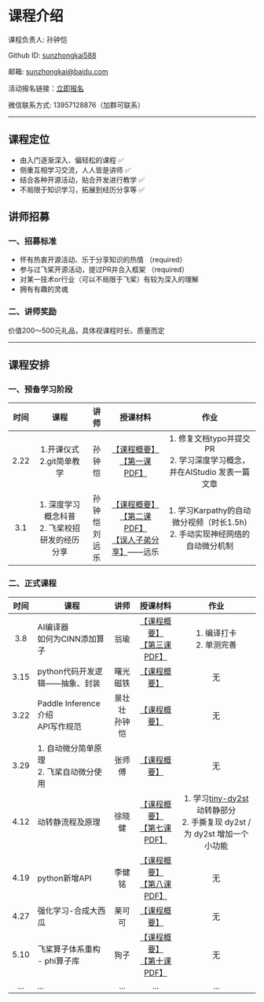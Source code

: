 # 课程介绍

课程负责人: 孙钟恺 

Github ID: [sunzhongkai588](https://github.com/sunzhongkai588)

邮箱: sunzhongkai@baidu.com

活动报名链接：[立即报名](https://aistudio.baidu.com/aistudio/activitydetail/1502019049)

微信联系方式: 13957128876（加群可联系）

-----
## 课程定位
* 由入门逐渐深入、偏轻松的课程 ✅
* 侧重互相学习交流，人人皆是讲师 ✅
* 结合各种开源活动，贴合开发进行教学 ✅
* 不局限于知识学习，拓展到经历分享等 ✅

## 讲师招募
### 一、招募标准
* 怀有热衷开源活动、乐于分享知识的热情 （required）
* 参与过飞桨开源活动，提过PR并合入框架 （required）
* 对某一技术or行业（可以不局限于飞桨）有较为深入的理解
* 拥有有趣的灵魂 
### 二、讲师奖励
价值200～500元礼品，具体视课程时长、质量而定


-----
## 课程安排

### 一、预备学习阶段
| 时间 | 课程 | 讲师 | 授课材料 | 作业 |
| :-----:| :----: | :----: | :----: | :----: |
| 2.22 | 1.开课仪式<br>2.git简单教学 | 孙钟恺 | [【课程概要】](https://github.com/sunzhongkai588/LearnDL/blob/main/授课材料/【2.22】第一节课概要.md)<br>[【第一课PDF】](https://github.com/sunzhongkai588/LearnDL/blob/main/授课材料/LearnDL%20第一次课.pdf) | 1. 修复文档typo并提交PR <br> 2. 学习深度学习概念，并在AIStudio 发表一篇文章 |
| 3.1 | 1. 深度学习概念科普 <br> 2. 飞桨校招研发的经历分享 | 孙钟恺 <br> 刘远乐| [【课程概要】](https://github.com/sunzhongkai588/LearnDL/blob/main/授课材料/【3.01】第二节课概要.md)<br>[【第二课PDF】](https://github.com/sunzhongkai588/LearnDL/blob/main/授课材料/LearnDL%20第二节课.pdf) <br>[【误人子弟分享】](https://github.com/sunzhongkai588/LearnDL/blob/main/授课材料/误人子弟分享——刘远乐.pdf)——远乐   |  1. 学习Karpathy的自动微分视频（时长1.5h) <br> 2. 手动实现神经网络的自动微分机制 |

### 二、正式课程
|  时间  |              课程               |     讲师     |                                                                                                                                                                      授课材料                                                                                                                                                                       |                                                  作业                                                   |
|:----:|-------------------------------|:----------:|:-----------------------------------------------------------------------------------------------------------------------------------------------------------------------------------------------------------------------------------------------------------------------------------------------------------------------------------------------:|:-----------------------------------------------------------------------------------------------------:|
| 3.8  |     AI编译器<br>如何为CINN添加算子      |     翁瑜     |                                                                                   [【课程概要】](https://github.com/sunzhongkai588/LearnDL/blob/main/授课材料/【3.08】第三节课概要.md) <br>[【第三课PDF】](https://github.com/sunzhongkai588/LearnDL/blob/main/授课材料/LearnDL第三节课.pdf)                                                                                   |                                          1. 编译打卡<br>2. 单测完善                                           |
| 3.15 |      python代码开发逻辑——抽象、封装      |    曙光磁铁    |                                                                                                                               [【课程概要】](https://github.com/sunzhongkai588/LearnDL/blob/main/授课材料/【3.15】第四节课概要.md)                                                                                                                                |                                                   无                                                   |
| 3.22 | Paddle Inference介绍<br>API写作规范 | 景壮壮<br>孙钟恺 |                                                                                                                               [【课程概要】](https://github.com/sunzhongkai588/LearnDL/blob/main/授课材料/【3.22】第五节课概要.md)                                                                                                                                |                                                   无                                                   |
| 3.29 |  1. 自动微分简单原理<br>2. 飞桨自动微分使用   |    张师傅     |                                                                                                                               [【课程概要】](https://github.com/sunzhongkai588/LearnDL/blob/main/授课材料/【3.29】第六节课概要.md)                                                                                                                                |                                                   无                                                   |
| 4.12 |           动转静流程及原理            |    徐晓健     |                                                                              [【课程概要】](https://github.com/sunzhongkai588/LearnDL/blob/main/授课材料/【4.12】%20第七节课概要.md) <br> [【第七课PDF】](https://github.com/sunzhongkai588/LearnDL/blob/main/授课材料/LearnDL第七节课-动转静乱讲.pdf)                                                                              | 1. 学习[tiny-dy2st](https://github.com/ShigureLab/tiny-dy2st) 动转静部分 <br>2. 手撕复现 dy2st / 为 dy2st 增加一个小功能 |
| 4.19 |          python新增API          |    李健铭     | [【课程概要】](https://github.com/sunzhongkai588/LearnDL/edit/main/%E6%8E%88%E8%AF%BE%E6%9D%90%E6%96%99/%E3%80%904.19%E3%80%91%20%E7%AC%AC%E5%85%AB%E8%8A%82%E8%AF%BE%E6%A6%82%E8%A6%81.md) <br> [【第八课PDF】](https://github.com/sunzhongkai588/LearnDL/blob/main/%E6%8E%88%E8%AF%BE%E6%9D%90%E6%96%99/LearnDL%E7%AC%AC%E5%85%AB%E8%8A%82%E8%AF%BE.pdf) |                                                   无                                                   |
| 4.27 |          强化学习-合成大西瓜           |    莱可可     |                                                                                [【课程概要】](https://github.com/mrcangye/LearnDL/blob/fceaeb3ea1d742508f5423f34d8b18a365d54e34/%E6%8E%88%E8%AF%BE%E6%9D%90%E6%96%99/LearnDL%E7%AC%AC%E4%B9%9D%E8%8A%82%E8%AF%BE.pdf)                                                                                 |                                                   无                                                   |
| 5.10| 飞桨算子体系重构 - phi算子库 | 狗子 | [【课程概要】](https://github.com/sunzhongkai588/LearnDL/blob/main/授课材料/【5.10】第十节课概要.md) <br> [【第十课PDF】](https://github.com/mrcangye/LearnDL/blob/main/授课材料/LearnDL第十节课-飞桨算子体系重构.pdf)     | 无   |
| ...  |              ...              |    ...     |                                                                                                                                                                       ...                                                                                                                                                                       |                                                  ...                                                  |
